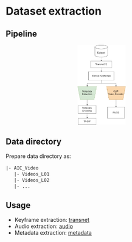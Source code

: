 # Dataset extraction
## Pipeline
<p align="center" width="100%">
    <img width="25%" src="../figs/data_preprocessing.jpg"> 
</p>

## Data directory
Prepare data directory as:
```
|- AIC_Video 
   |- Videos_L01
   |- Videos_L02
   |- ...
```

## Usage
- Keyframe extraction: [transnet](transnet/README.md)
- Audio extraction: [audio](audio/README.md)
- Metadata extraction: [metadata](metadata/README.md)